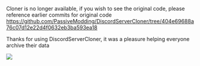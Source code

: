 Cloner is no longer available, if you wish to see the original code, please reference earlier commits for original code https://github.com/PassiveModding/DiscordServerCloner/tree/404e69688a76c07d12e22d4f0632eb3ba593ea18

Thanks for using DiscordServerCloner, it was a pleasure helping everyone archive their data

<a href="https://www.buymeacoffee.com/Jaquesy"><img src="https://img.buymeacoffee.com/button-api/?text=Buy me a coffee&emoji=&slug=Jaquesy&button_colour=BD5FFF&font_colour=ffffff&font_family=Cookie&outline_colour=000000&coffee_colour=FFDD00"></a>
